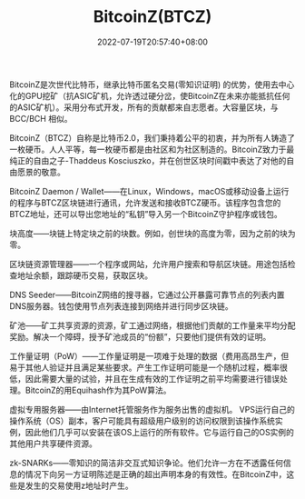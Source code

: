 ﻿---
weight: 
title: "BitcoinZ(BTCZ)"
description: "BitcoinZ是次世代比特币，继承比特币匿名交易(零知识证明) 的优势，使用去中心化的GPU挖矿（抗ASIC矿机，允许透过硬分岔，使BitcoinZ在未来亦能抵抗任何的ASIC矿机）。采用分布式开发，所有的贡献都来自志愿者。大容量区块，与 BCC/BCH 相似。"
date: 2022-07-19T20:57:40+08:00
lastmod: 2022-07-19T11:12:40+08:00
draft: false
authors: ["Cindy"]
featuredImage: "bitcoinzbtcz.jpg"
link: "https://getbtcz.com/"
tags: ["数字代币","BitcoinZ(BTCZ)"]
categories: ["navigation"]
navigation: ["数字代币"]
lightgallery: true
toc: true
pinned: false
recommend: false
recommend1: false
---
BitcoinZ是次世代比特币，继承比特币匿名交易(零知识证明) 的优势，使用去中心化的GPU挖矿（抗ASIC矿机，允许透过硬分岔，使BitcoinZ在未来亦能抵抗任何的ASIC矿机）。采用分布式开发，所有的贡献都来自志愿者。大容量区块，与 BCC/BCH 相似。

BitcoinZ（BTCZ）自称是比特币2.0，我们秉持着公平的初衷，并为所有人铸造了一枚硬币。人人平等，每一枚硬币都是由社区和为社区制造的。BitcoinZ致力于最纯正的自由之子-Thaddeus Kosciuszko，并在创世区块时间戳中表达了对他的自由愿景的敬意。

BitcoinZ Daemon / Wallet——在Linux，Windows，macOS或移动设备上运行的程序与BTCZ区块链进行通讯，允许发送和接收BTCZ硬币。该程序包含您的BTCZ地址，还可以导出您地址的“私钥”导入另一个BitcoinZ守护程序或钱包。

块高度——块链上特定块之前的块数。例如，创世块的高度为零，因为之前的块为零。

区块链资源管理器——一个程序或网站，允许用户搜索和导航区块链。用途包括检查地址余额，跟踪硬币交易，获取区块。

DNS Seeder——BitcoinZ网络的搜寻器，它通过公开暴露可靠节点的列表内置DNS服务器。钱包使用节点列表连接到网络并进行同步区块链。

矿池——矿工共享资源的资源，矿工通过网络，根据他们贡献的工作量来平均分配奖励。解决一个障碍，授予矿池成员的“份额”，只要他们提供有效的证明。

工作量证明（PoW）——工作量证明是一项难于处理的数据（费用高昂生产，但易于其他人验证并且满足某些要求。产生工作证明可能是一个随机过程，概率很低，因此需要大量的试验，并且在生成有效的工作证明之前平均需要进行错误处理。BitcoinZ的用Equihash作为其PoW算法。

虚拟专用服务器——由Internet托管服务作为服务出售的虚拟机。 VPS运行自己的操作系统（OS）副本，客户可能具有超级用户级别的访问权限到该操作系统实例，因此他们几乎可以安装在该OS上运行的所有软件。它与运行自己的OS实例的其他用户共享硬件资源。 

zk-SNARKs——零知识的简洁非交互式知识争论。他们允许一方在不透露任何信息的情况下向另一方证明陈述是正确的超出声明本身的有效性。在BitcoinZ中，这些是发生的交易使用z地址时产生。